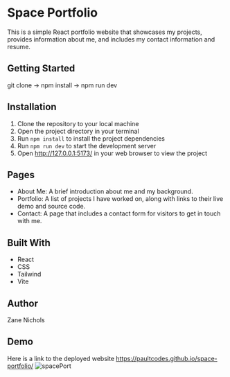 # Space Portfolio

This is a simple React portfolio website that showcases my projects, provides information about me, and includes my contact information and resume.

## Getting Started

git clone -> npm install -> npm run dev

## Installation

1. Clone the repository to your local machine
2. Open the project directory in your terminal
3. Run `npm install` to install the project dependencies
4. Run `npm run dev` to start the development server
5. Open http://127.0.0.1:5173/ in your web browser to view the project

## Pages

- About Me: A brief introduction about me and my background.
- Portfolio: A list of projects I have worked on, along with links to their live demo and source code.
- Contact: A page that includes a contact form for visitors to get in touch with me.

## Built With

- React
- CSS
- Tailwind
- Vite

## Author

Zane Nichols

## Demo

Here is a link to the deployed website https://paultcodes.github.io/space-portfolio/ ![spacePort](https://user-images.githubusercontent.com/111453328/218913903-22602acf-890b-4bfd-a3e7-40a521254a68.jpg)

